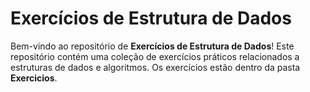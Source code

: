 # Exercícios de Estrutura de Dados

Bem-vindo ao repositório de **Exercícios de Estrutura de Dados**! Este repositório contém uma coleção de exercícios práticos relacionados a estruturas de dados e algoritmos.
Os exercícios estão dentro da pasta **Exercicios**.
